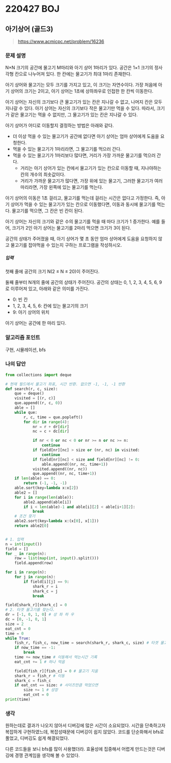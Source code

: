 # 220427 BOJ

## 아기상어 (골드3)

> https://www.acmicpc.net/problem/16236

### 문제 설명

N×N 크기의 공간에 물고기 M마리와 아기 상어 1마리가 있다. 공간은 1×1 크기의 정사각형 칸으로 나누어져 있다. 한 칸에는 물고기가 최대 1마리 존재한다.

아기 상어와 물고기는 모두 크기를 가지고 있고, 이 크기는 자연수이다. 가장 처음에 아기 상어의 크기는 2이고, 아기 상어는 1초에 상하좌우로 인접한 한 칸씩 이동한다.

아기 상어는 자신의 크기보다 큰 물고기가 있는 칸은 지나갈 수 없고, 나머지 칸은 모두 지나갈 수 있다. 아기 상어는 자신의 크기보다 작은 물고기만 먹을 수 있다. 따라서, 크기가 같은 물고기는 먹을 수 없지만, 그 물고기가 있는 칸은 지나갈 수 있다.

아기 상어가 어디로 이동할지 결정하는 방법은 아래와 같다.

- 더 이상 먹을 수 있는 물고기가 공간에 없다면 아기 상어는 엄마 상어에게 도움을 요청한다.
- 먹을 수 있는 물고기가 1마리라면, 그 물고기를 먹으러 간다.
- 먹을 수 있는 물고기가 1마리보다 많다면, 거리가 가장 가까운 물고기를 먹으러 간다.
  - 거리는 아기 상어가 있는 칸에서 물고기가 있는 칸으로 이동할 때, 지나야하는 칸의 개수의 최솟값이다.
  - 거리가 가까운 물고기가 많다면, 가장 위에 있는 물고기, 그러한 물고기가 여러마리라면, 가장 왼쪽에 있는 물고기를 먹는다.

아기 상어의 이동은 1초 걸리고, 물고기를 먹는데 걸리는 시간은 없다고 가정한다. 즉, 아기 상어가 먹을 수 있는 물고기가 있는 칸으로 이동했다면, 이동과 동시에 물고기를 먹는다. 물고기를 먹으면, 그 칸은 빈 칸이 된다.

아기 상어는 자신의 크기와 같은 수의 물고기를 먹을 때 마다 크기가 1 증가한다. 예를 들어, 크기가 2인 아기 상어는 물고기를 2마리 먹으면 크기가 3이 된다.

공간의 상태가 주어졌을 때, 아기 상어가 몇 초 동안 엄마 상어에게 도움을 요청하지 않고 물고기를 잡아먹을 수 있는지 구하는 프로그램을 작성하시오.

##### 입력

첫째 줄에 공간의 크기 N(2 ≤ N ≤ 20)이 주어진다.

둘째 줄부터 N개의 줄에 공간의 상태가 주어진다. 공간의 상태는 0, 1, 2, 3, 4, 5, 6, 9로 이루어져 있고, 아래와 같은 의미를 가진다.

- 0: 빈 칸
- 1, 2, 3, 4, 5, 6: 칸에 있는 물고기의 크기
- 9: 아기 상어의 위치

아기 상어는 공간에 한 마리 있다.

### 알고리즘 포인트

구현, 시뮬레이션, bfs

### 나의 답안

```python
from collections import deque

# 현재 필드에서 물고기 좌표, 시간 반환. 없으면 -1, -1, -1 반환
def search(r, c, size):
    que = deque()
    visited = [(r, c)]
    que.append((r, c, 0))
    able = []
    while que:
        r, c, time = que.popleft()
        for dir in range(4):
            nr = r + dr[dir]
            nc = c + dc[dir]

            if nr < 0 or nc < 0 or nr >= n or nc >= n:
                continue
            if field[nr][nc] > size or (nr, nc) in visited:
                continue
            if field[nr][nc] < size and field[nr][nc] != 0:
                able.append((nr, nc, time+1))
            visited.append((nr, nc))
            que.append((nr, nc, time+1))
    if len(able) == 0:
        return (-1, -1, -1)
    able.sort(key=lambda x:x[2])
    able2 = []
    for i in range(len(able)):
        able2.append(able[i])
        if i < len(able)-1 and able[i][2] < able[i+1][2]:
            break
    # 조건 찾기
    able2.sort(key=lambda x:(x[0], x[1]))
    return able2[0]


# 1. 입력
n = int(input())
field = []
for _ in range(n):
    row = list(map(int, input().split()))
    field.append(row)

for i in range(n):
    for j in range(n):
        if field[i][j] == 9:
            shark_r = i
            shark_c = j
            break

field[shark_r][shark_c] = 0
# 2. 타겟 물고기를 찾는다.
dr = [-1, 0, 1, 0] # 상 좌 하 우
dc = [0, -1, 0, 1]
size = 2
eat_cnt = 0
time = 0
while True:
    fish_r, fish_c, now_time = search(shark_r, shark_c, size) # 타겟 물고기
    if now_time == -1:
        break
    time += now_time # 이동해서 먹는시간 기록
    eat_cnt += 1 # 하나 먹음

    field[fish_r][fish_c] = 0 # 물고기 지움
    shark_r = fish_r # 이동
    shark_c = fish_c
    if eat_cnt == size: # 사이즈만큼 먹었으면
        size += 1 # 성장
        eat_cnt = 0
print(time)
```

### 생각

원하는데로 결과가 나오지 않아서 디버깅에 많은 시간이 소요되었다. 시간을 단축하고자 복잡하게 구현하였느데, 복잡성때문에 디버깅이 쉽지 않았다. 코드를 단순화해서 bfs로 풀었고, 디버깅도 쉽게 해결되었다.

다른 코드들을 보니 bfs를 많이 사용했더라. 효율성에 집중해서 어렵게 만드는것은 디버깅에 경쟁 관계임을 생각해 볼 수 있었다.
